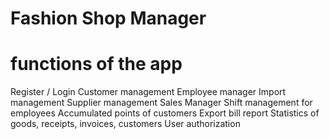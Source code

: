 # Fashion Shop Manager
# functions of the app

Register / Login
Customer management
Employee manager
Import management
Supplier management
Sales Manager
Shift management for employees
Accumulated points of customers
Export bill report
Statistics of goods, receipts, invoices, customers
User authorization
